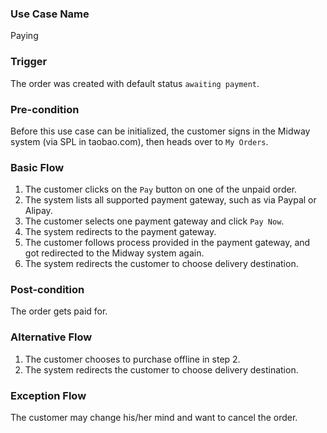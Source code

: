 ### Use Case Name
Paying

### Trigger
The order was created with default status `awaiting payment`.

### Pre-condition
Before this use case can be initialized, the customer signs in the Midway system (via SPL in taobao.com), then heads over to `My Orders`.

### Basic Flow

1. The customer clicks on the `Pay` button on one of the unpaid order.
2. The system lists all supported payment gateway, such as via Paypal or Alipay.
3. The customer selects one payment gateway and click `Pay Now`.
4. The system redirects to the payment gateway.
5. The customer follows process provided in the payment gateway, and got redirected to the Midway system again.
6. The system redirects the customer to choose delivery destination.

### Post-condition
The order gets paid for.

### Alternative Flow
1. The customer chooses to purchase offline in step 2.
2. The system redirects the customer to choose delivery destination.

### Exception Flow
The customer may change his/her mind and want to cancel the order.